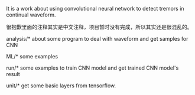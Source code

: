 It is a work about using convolutional neural network to detect tremors in continual waveform.

很抱歉里面的注释其实是中文注释，项目暂时没有完成，所以其实还是很混乱的。

analysis/*
    about some program to deal with waveform and get samples for CNN
   
ML/*
    some examples

run/*
    some examples to train CNN model and get trained CNN model's result

unit/*
    get some basic layers from tensorflow.

